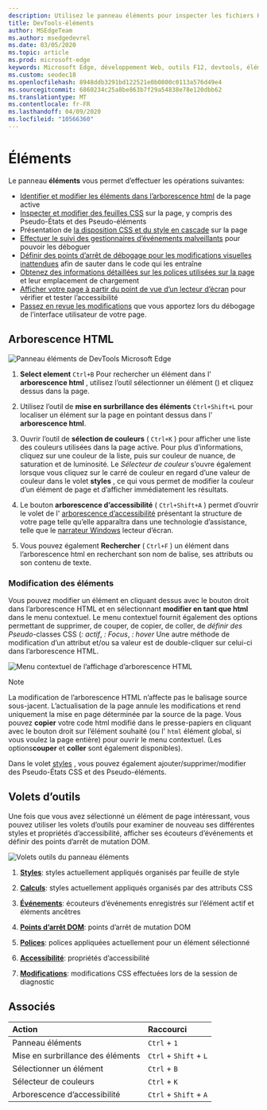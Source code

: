 ```yaml
---
description: Utilisez le panneau éléments pour inspecter les fichiers HTML, CSS, DOM et l’accessibilité de votre page.
title: DevTools-éléments
author: MSEdgeTeam
ms.author: msedgedevrel
ms.date: 03/05/2020
ms.topic: article
ms.prod: microsoft-edge
keywords: Microsoft Edge, développement Web, outils F12, devtools, éléments, html, CSS, points d’arrêt DOM, événements, accessibilité
ms.custom: seodec18
ms.openlocfilehash: 8948ddb3291bd122521e0b0800c0113a576d49e4
ms.sourcegitcommit: 6860234c25a8be863b7f29a54838e78e120dbb62
ms.translationtype: MT
ms.contentlocale: fr-FR
ms.lasthandoff: 04/09/2020
ms.locfileid: "10566360"
---
```

# Éléments

Le panneau **éléments** vous permet d’effectuer les opérations suivantes:

* [Identifier et modifier les éléments dans l’arborescence html](#html-tree-view) de la page active
* [Inspecter et modifier des feuilles CSS](./elements/styles.md) sur la page, y compris des Pseudo-États et des Pseudo-éléments
* Présentation de [la disposition CSS et du style en cascade](./elements/computed.md) sur la page
* [Effectuer le suivi des gestionnaires d’événements malveillants](./elements/events.md) pour pouvoir les déboguer
* [Définir des points d’arrêt de débogage pour les modifications visuelles inattendues](./elements/dom-breakpoints.md) afin de sauter dans le code qui les entraîne
* [Obtenez des informations détaillées sur les polices utilisées sur la page](./elements/fonts.md) et leur emplacement de chargement
* [Afficher votre page à partir du point de vue d’un lecteur d’écran](./elements/accessibility.md) pour vérifier et tester l’accessibilité 
* [Passez en revue les modifications](./elements/changes.md) que vous apportez lors du débogage de l’interface utilisateur de votre page.

## Arborescence HTML

![Panneau éléments de DevTools Microsoft Edge](./media/elements.png)

1. **Select element** `Ctrl+B` Pour rechercher un élément dans l' **arborescence html** , utilisez l’outil sélectionner un élément () et cliquez dessus dans la page.

2. Utilisez l’outil de **mise en surbrillance des éléments** `Ctrl+Shift+L` pour localiser un élément sur la page en pointant dessus dans l' **arborescence html**.

3. Ouvrir l’outil de **sélection de couleurs** ( `Ctrl+K` ) pour afficher une liste des couleurs utilisées dans la page active. Pour plus d’informations, cliquez sur une couleur de la liste, puis sur couleur de nuance, de saturation et de luminosité. Le *Sélecteur de couleur* s’ouvre également lorsque vous cliquez sur le carré de couleur en regard d’une valeur de couleur dans le volet **styles** , ce qui vous permet de modifier la couleur d’un élément de page et d’afficher immédiatement les résultats.

4. Le bouton **arborescence d’accessibilité** ( `Ctrl+Shift+A` ) permet d’ouvrir le volet de l' [arborescence d’accessibilité](./elements/accessibility.md) présentant la structure de votre page telle qu’elle apparaîtra dans une technologie d’assistance, telle que le [narrateur Windows](https://support.microsoft.com/help/22798/windows-10-narrator-get-started) lecteur d’écran.

5. Vous pouvez également **Rechercher** ( `Ctrl+F` ) un élément dans l’arborescence html en recherchant son nom de balise, ses attributs ou son contenu de texte.

### Modification des éléments

Vous pouvez modifier un élément en cliquant dessus avec le bouton droit dans l’arborescence HTML et en sélectionnant **modifier en tant que html** dans le menu contextuel. Le menu contextuel fournit également des options permettant de supprimer, de couper, de copier, de coller, de *définir des Pseudo*-classes CSS (*: actif*, *: Focus*, *: hover* Une autre méthode de modification d’un attribut et/ou sa valeur est de double-cliquer sur celui-ci dans l’arborescence HTML.

![Menu contextuel de l’affichage d’arborescence HTML](./media/elements_html_tree_context.png)

> [!NOTE]
> La modification de l’arborescence HTML n’affecte pas le balisage source sous-jacent. L’actualisation de la page annule les modifications et rend uniquement la mise en page déterminée par la source de la page. Vous pouvez **copier** votre code html modifié dans le presse-papiers en cliquant avec le bouton droit sur l’élément souhaité (ou l' `html` élément global, si vous voulez la page entière) pour ouvrir le menu contextuel. (Les options**couper** et **coller** sont également disponibles).

Dans le volet [styles](./elements/styles.md) , vous pouvez également ajouter/supprimer/modifier des Pseudo-États CSS et des Pseudo-éléments.

## Volets d’outils

Une fois que vous avez sélectionné un élément de page intéressant, vous pouvez utiliser les volets d’outils pour examiner de nouveau ses différentes styles et propriétés d’accessibilité, afficher ses écouteurs d’événements et définir des points d’arrêt de mutation DOM.

![Volets outils du panneau éléments](./media/elements_toolpanes.png)

1. [**Styles**](./elements/styles.md): styles actuellement appliqués organisés par feuille de style

2. [**Calculs**](./elements/computed.md): styles actuellement appliqués organisés par des attributs CSS

3. [**Événements**](./elements/events.md): écouteurs d’événements enregistrés sur l’élément actif et éléments ancêtres

4. [**Points d’arrêt DOM**](./elements/dom-breakpoints.md): points d’arrêt de mutation DOM 

5. [**Polices**](./elements/fonts.md): polices appliquées actuellement pour un élément sélectionné

6. [**Accessibilité**](./elements/accessibility.md): propriétés d’accessibilité

7. [**Modifications**](./elements/changes.md): modifications CSS effectuées lors de la session de diagnostic  

## Associés

| Action               | Raccourci               |
|:---------------------|:-----------------------|
| Panneau éléments       | `Ctrl` + `1`           |
| Mise en surbrillance des éléments | `Ctrl` + `Shift` + `L` |
| Sélectionner un élément       | `Ctrl` + `B`           |
| Sélecteur de couleurs         | `Ctrl` + `K`           |
| Arborescence d’accessibilité   | `Ctrl` + `Shift` + `A` |
